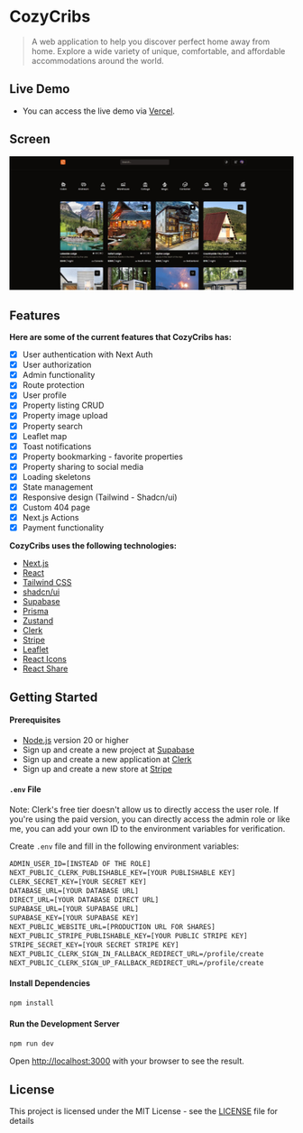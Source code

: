 # CozyCribs

> A web application to help you discover perfect home away from home. Explore a wide variety of unique, comfortable, and affordable accommodations around the world.

## Live Demo

- You can access the live demo via [Vercel](https://cozycribs-burakbilgili.vercel.app).

## Screen

[<img src="/public/screen.jpg" />](https://cozycribs-burakbilgili.vercel.app)

## Features

**Here are some of the current features that CozyCribs has:**

- [x] User authentication with Next Auth
- [x] User authorization
- [x] Admin functionality
- [x] Route protection
- [x] User profile
- [x] Property listing CRUD
- [x] Property image upload
- [x] Property search
- [x] Leaflet map
- [x] Toast notifications
- [x] Property bookmarking - favorite properties
- [x] Property sharing to social media
- [x] Loading skeletons
- [x] State management
- [x] Responsive design (Tailwind - Shadcn/ui)
- [x] Custom 404 page
- [x] Next.js Actions
- [x] Payment functionality

**CozyCribs uses the following technologies:**

- [Next.js](https://nextjs.org/)
- [React](https://reactjs.org/)
- [Tailwind CSS](https://tailwindcss.com/)
- [shadcn/ui](https://ui.shadcn.com/)
- [Supabase](https://supabase.com/)
- [Prisma](https://www.prisma.io/)
- [Zustand](https://zustand-demo.pmnd.rs/)
- [Clerk](https://clerk.com/)
- [Stripe](https://stripe.com/)
- [Leaflet](https://leafletjs.com/)
- [React Icons](https://react-icons.github.io/react-icons/)
- [React Share](https://www.npmjs.com/package/react-share)

## Getting Started

#### Prerequisites

- [Node.js](https://nodejs.org/en) version 20 or higher
- Sign up and create a new project at [Supabase](https://supabase.com/dashboard/sign-up)
- Sign up and create a new application at [Clerk](https://dashboard.clerk.com/sign-up)
- Sign up and create a new store at [Stripe](https://dashboard.stripe.com/register)

#### `.env` File
Note: Clerk's free tier doesn't allow us to directly access the user role. If you're using the paid version, you can directly access the admin role or like me, you can add your own ID to the environment variables for verification.

Create `.env` file and fill in the following environment variables:

```
ADMIN_USER_ID=[INSTEAD OF THE ROLE]
NEXT_PUBLIC_CLERK_PUBLISHABLE_KEY=[YOUR PUBLISHABLE KEY]
CLERK_SECRET_KEY=[YOUR SECRET KEY]
DATABASE_URL=[YOUR DATABASE URL]
DIRECT_URL=[YOUR DATABASE DIRECT URL]
SUPABASE_URL=[YOUR SUPABASE URL]
SUPABASE_KEY=[YOUR SUPABASE KEY]
NEXT_PUBLIC_WEBSITE_URL=[PRODUCTION URL FOR SHARES]
NEXT_PUBLIC_STRIPE_PUBLISHABLE_KEY=[YOUR PUBLIC STRIPE KEY]
STRIPE_SECRET_KEY=[YOUR SECRET STRIPE KEY]
NEXT_PUBLIC_CLERK_SIGN_IN_FALLBACK_REDIRECT_URL=/profile/create
NEXT_PUBLIC_CLERK_SIGN_UP_FALLBACK_REDIRECT_URL=/profile/create
```

#### Install Dependencies

```bash
npm install
```

#### Run the Development Server

```bash
npm run dev
```

Open [http://localhost:3000](http://localhost:3000) with your browser to see the result.

## License

This project is licensed under the MIT License - see the [LICENSE](LICENSE.md) file for details
